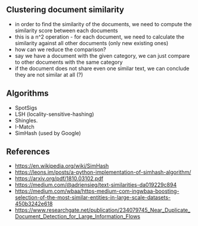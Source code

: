
## Clustering document similarity

- in order to find the similarity of the documents, we need to compute the similarity score between each documents
- this is a n^2 operation - for each document, we need to calculate the similarity against all other documents (only new existing ones)
- how can we reduce the comparison?
- say we have a document with the given category, we can just compare to other documents with the same category
- if the document does not share even one similar text, we can conclude they are not similar at all (?)


## Algorithms

- SpotSigs
- LSH (locality-sensitive-hashing)
- Shingles.
- I-Match
- SimHash (used by Google)


## References

- https://en.wikipedia.org/wiki/SimHash
- https://leons.im/posts/a-python-implementation-of-simhash-algorithm/
- https://arxiv.org/pdf/1810.03102.pdf
- https://medium.com/@adriensieg/text-similarities-da019229c894
- https://medium.com/wbaa/https-medium-com-ingwbaa-boosting-selection-of-the-most-similar-entities-in-large-scale-datasets-450b3242e618
- https://www.researchgate.net/publication/234079745_Near_Duplicate_Document_Detection_for_Large_Information_Flows
